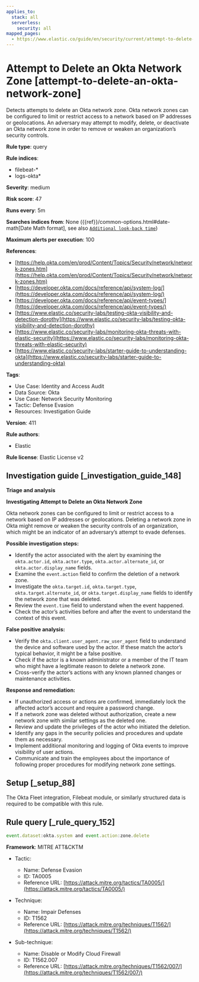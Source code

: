 ```yaml
---
applies_to:
  stack: all
  serverless:
    security: all
mapped_pages:
  - https://www.elastic.co/guide/en/security/current/attempt-to-delete-an-okta-network-zone.html
---
```


# Attempt to Delete an Okta Network Zone [attempt-to-delete-an-okta-network-zone]

Detects attempts to delete an Okta network zone. Okta network zones can be configured to limit or restrict access to a network based on IP addresses or geolocations. An adversary may attempt to modify, delete, or deactivate an Okta network zone in order to remove or weaken an organization’s security controls.

**Rule type**: query

**Rule indices**:

* filebeat-*
* logs-okta*

**Severity**: medium

**Risk score**: 47

**Runs every**: 5m

**Searches indices from**: None ({{ref}}/common-options.html#date-math[Date Math format], see also [`Additional look-back time`](docs-content://solutions/security/detect-and-alert/create-detection-rule.md#rule-schedule))

**Maximum alerts per execution**: 100

**References**:

* [https://help.okta.com/en/prod/Content/Topics/Security/network/network-zones.htm](https://help.okta.com/en/prod/Content/Topics/Security/network/network-zones.htm)
* [https://developer.okta.com/docs/reference/api/system-log/](https://developer.okta.com/docs/reference/api/system-log/)
* [https://developer.okta.com/docs/reference/api/event-types/](https://developer.okta.com/docs/reference/api/event-types/)
* [https://www.elastic.co/security-labs/testing-okta-visibility-and-detection-dorothy](https://www.elastic.co/security-labs/testing-okta-visibility-and-detection-dorothy)
* [https://www.elastic.co/security-labs/monitoring-okta-threats-with-elastic-security](https://www.elastic.co/security-labs/monitoring-okta-threats-with-elastic-security)
* [https://www.elastic.co/security-labs/starter-guide-to-understanding-okta](https://www.elastic.co/security-labs/starter-guide-to-understanding-okta)

**Tags**:

* Use Case: Identity and Access Audit
* Data Source: Okta
* Use Case: Network Security Monitoring
* Tactic: Defense Evasion
* Resources: Investigation Guide

**Version**: 411

**Rule authors**:

* Elastic

**Rule license**: Elastic License v2

## Investigation guide [_investigation_guide_148]

**Triage and analysis**

**Investigating Attempt to Delete an Okta Network Zone**

Okta network zones can be configured to limit or restrict access to a network based on IP addresses or geolocations. Deleting a network zone in Okta might remove or weaken the security controls of an organization, which might be an indicator of an adversary’s attempt to evade defenses.

**Possible investigation steps:**

* Identify the actor associated with the alert by examining the `okta.actor.id`, `okta.actor.type`, `okta.actor.alternate_id`, or `okta.actor.display_name` fields.
* Examine the `event.action` field to confirm the deletion of a network zone.
* Investigate the `okta.target.id`, `okta.target.type`, `okta.target.alternate_id`, or `okta.target.display_name` fields to identify the network zone that was deleted.
* Review the `event.time` field to understand when the event happened.
* Check the actor’s activities before and after the event to understand the context of this event.

**False positive analysis:**

* Verify the `okta.client.user_agent.raw_user_agent` field to understand the device and software used by the actor. If these match the actor’s typical behavior, it might be a false positive.
* Check if the actor is a known administrator or a member of the IT team who might have a legitimate reason to delete a network zone.
* Cross-verify the actor’s actions with any known planned changes or maintenance activities.

**Response and remediation:**

* If unauthorized access or actions are confirmed, immediately lock the affected actor’s account and require a password change.
* If a network zone was deleted without authorization, create a new network zone with similar settings as the deleted one.
* Review and update the privileges of the actor who initiated the deletion.
* Identify any gaps in the security policies and procedures and update them as necessary.
* Implement additional monitoring and logging of Okta events to improve visibility of user actions.
* Communicate and train the employees about the importance of following proper procedures for modifying network zone settings.


## Setup [_setup_88]

The Okta Fleet integration, Filebeat module, or similarly structured data is required to be compatible with this rule.


## Rule query [_rule_query_152]

```js
event.dataset:okta.system and event.action:zone.delete
```

**Framework**: MITRE ATT&CKTM

* Tactic:

    * Name: Defense Evasion
    * ID: TA0005
    * Reference URL: [https://attack.mitre.org/tactics/TA0005/](https://attack.mitre.org/tactics/TA0005/)

* Technique:

    * Name: Impair Defenses
    * ID: T1562
    * Reference URL: [https://attack.mitre.org/techniques/T1562/](https://attack.mitre.org/techniques/T1562/)

* Sub-technique:

    * Name: Disable or Modify Cloud Firewall
    * ID: T1562.007
    * Reference URL: [https://attack.mitre.org/techniques/T1562/007/](https://attack.mitre.org/techniques/T1562/007/)



